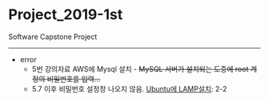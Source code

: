 # Project_2019-1st
Software Capstone Project
* * *
  - error
    - 5번 강의자료 AWS에 Mysql 설치 - ~~MySQL 서버가 설치되는 도중에 root 계정의 비밀번호를 입력...~~
    - 5.7 이후 비밀번호 설정창 나오지 않음. [Ubuntu에 LAMP설치](https://webnautes.tistory.com/1185): 2-2
